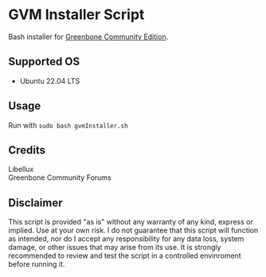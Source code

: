 # GVM Installer Script
Bash installer for [Greenbone Community Edition](https://greenbone.github.io/docs/latest/22.4/source-build/index.html).

## Supported OS
* Ubuntu 22.04 LTS

## Usage
Run with `sudo bash gvmInstaller.sh`

## Credits
Libellux </br>
Greenbone Community Forums

## Disclaimer
This script is provided "as is" without any warranty of any kind, express or implied. Use at your own risk. I do not guarantee that this script will function as intended, nor do I accept any responsibility for any data loss, system damage, or other issues that may arise from its use. It is strongly recommended to review and test the script in a controlled envinroment before running it.
